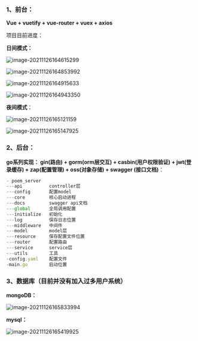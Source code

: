 ### 1、前台：

**Vue + vuetify + vue-router + vuex + axios**

项目目前进度：

**日间模式：**

![image-20211126164615299](https://i.loli.net/2021/11/26/p8uMSCZyNOQAa6w.png)

![image-20211126164853992](https://i.loli.net/2021/11/26/cgtX1SvapUsVYPO.png)

![image-20211126164915633](https://i.loli.net/2021/11/26/sP73xjkXOQSLr68.png)

![image-20211126164943350](https://i.loli.net/2021/11/26/DThv5Kart6WGdXU.png)

**夜间模式**：

![image-20211126165121159](https://i.loli.net/2021/11/26/dEsLeOFauv5kiqC.png)

![image-20211126165147925](https://i.loli.net/2021/11/26/uaLz1Rbv3fC92FT.png)

### 2、后台：

**go系列实现： gin(路由) + gorm(orm层交互) + casbin(用户权限验证) + jwt(登录缓存) + zap(配置管理) + oss(对象存储) + swagger (接口文档)**：

```js
- poem_server
---api      	controller层
---config   	配置model
---core     	核心启动进程
---docs     	swagger api文档
---global   	全局调用配置
---initialize   初始化
---log          保存日志位置
---middleware   中间件
---model      	model层
---resource     保存配置文件位置
---router  	 	配置路由
---service      service层
---utils   		工具
-config.yaml 	配置文件
-main.go  		启动位置
```

### 3、数据库（目前并没有加入过多用户系统）

**mongoDB：**

![image-20211126165833994](https://i.loli.net/2021/11/26/kIYcpTgfmHhBGWL.png)

**mysql：**

![image-20211126165419925](https://i.loli.net/2021/11/26/nP3rzHcCJOEXTFq.png)
